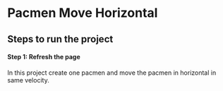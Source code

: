 # Pacmen Move Horizontal

## Steps to run the project

#### Step 1: Refresh the page

In this project create one pacmen and move the pacmen in horizontal in same velocity.
